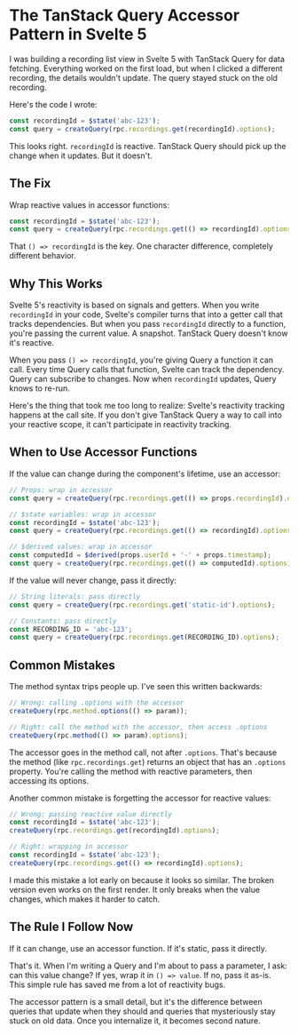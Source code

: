 # The TanStack Query Accessor Pattern in Svelte 5

I was building a recording list view in Svelte 5 with TanStack Query for data fetching. Everything worked on the first load, but when I clicked a different recording, the details wouldn't update. The query stayed stuck on the old recording.

Here's the code I wrote:

```typescript
const recordingId = $state('abc-123');
const query = createQuery(rpc.recordings.get(recordingId).options);
```

This looks right. `recordingId` is reactive. TanStack Query should pick up the change when it updates. But it doesn't.

## The Fix

Wrap reactive values in accessor functions:

```typescript
const recordingId = $state('abc-123');
const query = createQuery(rpc.recordings.get(() => recordingId).options);
```

That `() => recordingId` is the key. One character difference, completely different behavior.

## Why This Works

Svelte 5's reactivity is based on signals and getters. When you write `recordingId` in your code, Svelte's compiler turns that into a getter call that tracks dependencies. But when you pass `recordingId` directly to a function, you're passing the current value. A snapshot. TanStack Query doesn't know it's reactive.

When you pass `() => recordingId`, you're giving Query a function it can call. Every time Query calls that function, Svelte can track the dependency. Query can subscribe to changes. Now when `recordingId` updates, Query knows to re-run.

Here's the thing that took me too long to realize: Svelte's reactivity tracking happens at the call site. If you don't give TanStack Query a way to call into your reactive scope, it can't participate in reactivity tracking.

## When to Use Accessor Functions

If the value can change during the component's lifetime, use an accessor:

```typescript
// Props: wrap in accessor
const query = createQuery(rpc.recordings.get(() => props.recordingId).options);

// $state variables: wrap in accessor
const recordingId = $state('abc-123');
const query = createQuery(rpc.recordings.get(() => recordingId).options);

// $derived values: wrap in accessor
const computedId = $derived(props.userId + '-' + props.timestamp);
const query = createQuery(rpc.recordings.get(() => computedId).options);
```

If the value will never change, pass it directly:

```typescript
// String literals: pass directly
const query = createQuery(rpc.recordings.get('static-id').options);

// Constants: pass directly
const RECORDING_ID = 'abc-123';
const query = createQuery(rpc.recordings.get(RECORDING_ID).options);
```

## Common Mistakes

The method syntax trips people up. I've seen this written backwards:

```typescript
// Wrong: calling .options with the accessor
createQuery(rpc.method.options(() => param));

// Right: call the method with the accessor, then access .options
createQuery(rpc.method(() => param).options);
```

The accessor goes in the method call, not after `.options`. That's because the method (like `rpc.recordings.get`) returns an object that has an `.options` property. You're calling the method with reactive parameters, then accessing its options.

Another common mistake is forgetting the accessor for reactive values:

```typescript
// Wrong: passing reactive value directly
const recordingId = $state('abc-123');
createQuery(rpc.recordings.get(recordingId).options);

// Right: wrapping in accessor
const recordingId = $state('abc-123');
createQuery(rpc.recordings.get(() => recordingId).options);
```

I made this mistake a lot early on because it looks so similar. The broken version even works on the first render. It only breaks when the value changes, which makes it harder to catch.

## The Rule I Follow Now

If it can change, use an accessor function. If it's static, pass it directly.

That's it. When I'm writing a Query and I'm about to pass a parameter, I ask: can this value change? If yes, wrap it in `() => value`. If no, pass it as-is. This simple rule has saved me from a lot of reactivity bugs.

The accessor pattern is a small detail, but it's the difference between queries that update when they should and queries that mysteriously stay stuck on old data. Once you internalize it, it becomes second nature.
